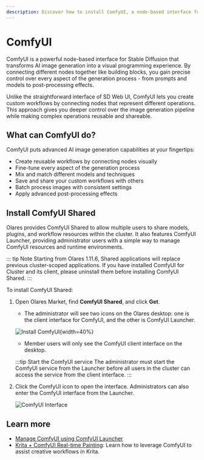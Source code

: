 ```yaml
---
description: Discover how to install ComfyUI, a node-based interface for Stable Diffusion, with ease in Olares. Create reusable workflows, fine-tune image generation, and apply advanced post-processing effects.
---
```

# ComfyUI

ComfyUI is a powerful node-based interface for Stable Diffusion that transforms AI image generation into a visual programming experience. By connecting different nodes together like building blocks, you gain precise control over every aspect of the generation process - from prompts and models to post-processing effects.

Unlike the straightforward interface of SD Web UI, ComfyUI lets you create custom workflows by connecting nodes that represent different operations. This approach gives you deeper control over the image generation pipeline while making complex operations reusable and shareable.

## What can ComfyUI do?
ComfyUI puts advanced AI image generation capabilities at your fingertips:

* Create reusable workflows by connecting nodes visually
* Fine-tune every aspect of the generation process
* Mix and match different models and techniques
* Save and share your custom workflows with others
* Batch process images with consistent settings
* Apply advanced post-processing effects

## Install ComfyUI Shared

Olares provides ComfyUI Shared to allow multiple users to share models, plugins, and workflow resources within the cluster. It also features ComfyUI Launcher, providing administrator users with a simple way to manage ComfyUI resources and runtime environments.

::: tip Note
Starting from Olares 1.11.6, Shared applications will replace previous cluster-scoped applications. If you have installed ComfyUI for Cluster and its client, please uninstall them before installing ComfyUI Shared.
:::

To install ComfyUI Shared:

1. Open Olares Market, find **ComfyUI Shared**, and click **Get**.

    - The administrator will see two icons on the Olares desktop: one is the client interface for ComfyUI, and the other is ComfyUI Launcher. 

    ![Install ComfyUI](/images/manual/use-cases/install-comfyui.png){width=40%}

    - Member users will only see the ComfyUI client interface on the desktop.

    :::tip Start the ComfyUI service
    The administrator must start the ComfyUI service from the Launcher before all users in the cluster can access the service from the client interface.
    :::

2. Click the ComfyUI icon to open the interface. Administrators can also enter the ComfyUI interface from the Launcher.

    ![ComfyUI Interface](/images/manual/use-cases/comfyui.png#bordered)

## Learn more

* [Manage ComfyUI using ComfyUI Launcher](comfyui-launcher.md)
* [Krita + ComfyUI Real-time Painting](comfyui-for-krita.md): Learn how to leverage ComfyUI to assist creative workflows in Krita.
